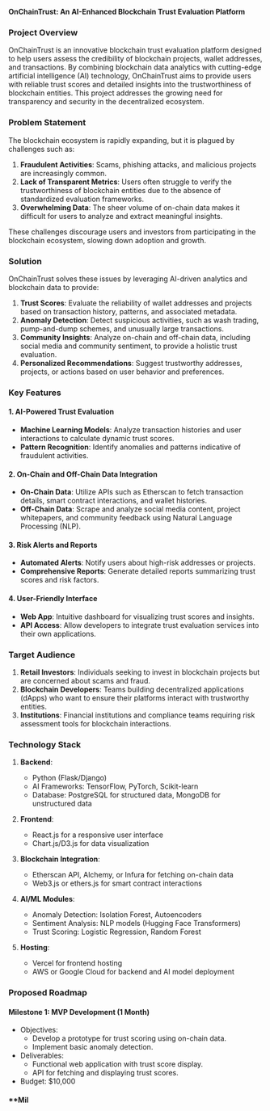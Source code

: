 **OnChainTrust: An AI-Enhanced Blockchain Trust Evaluation Platform**

### **Project Overview**

OnChainTrust is an innovative blockchain trust evaluation platform designed to help users assess the credibility of blockchain projects, wallet addresses, and transactions. By combining blockchain data analytics with cutting-edge artificial intelligence (AI) technology, OnChainTrust aims to provide users with reliable trust scores and detailed insights into the trustworthiness of blockchain entities. This project addresses the growing need for transparency and security in the decentralized ecosystem.

### **Problem Statement**

The blockchain ecosystem is rapidly expanding, but it is plagued by challenges such as:
1. **Fraudulent Activities**: Scams, phishing attacks, and malicious projects are increasingly common.
2. **Lack of Transparent Metrics**: Users often struggle to verify the trustworthiness of blockchain entities due to the absence of standardized evaluation frameworks.
3. **Overwhelming Data**: The sheer volume of on-chain data makes it difficult for users to analyze and extract meaningful insights.

These challenges discourage users and investors from participating in the blockchain ecosystem, slowing down adoption and growth.

### **Solution**

OnChainTrust solves these issues by leveraging AI-driven analytics and blockchain data to provide:
1. **Trust Scores**: Evaluate the reliability of wallet addresses and projects based on transaction history, patterns, and associated metadata.
2. **Anomaly Detection**: Detect suspicious activities, such as wash trading, pump-and-dump schemes, and unusually large transactions.
3. **Community Insights**: Analyze on-chain and off-chain data, including social media and community sentiment, to provide a holistic trust evaluation.
4. **Personalized Recommendations**: Suggest trustworthy addresses, projects, or actions based on user behavior and preferences.

### **Key Features**

#### 1. **AI-Powered Trust Evaluation**
- **Machine Learning Models**: Analyze transaction histories and user interactions to calculate dynamic trust scores.
- **Pattern Recognition**: Identify anomalies and patterns indicative of fraudulent activities.

#### 2. **On-Chain and Off-Chain Data Integration**
- **On-Chain Data**: Utilize APIs such as Etherscan to fetch transaction details, smart contract interactions, and wallet histories.
- **Off-Chain Data**: Scrape and analyze social media content, project whitepapers, and community feedback using Natural Language Processing (NLP).

#### 3. **Risk Alerts and Reports**
- **Automated Alerts**: Notify users about high-risk addresses or projects.
- **Comprehensive Reports**: Generate detailed reports summarizing trust scores and risk factors.

#### 4. **User-Friendly Interface**
- **Web App**: Intuitive dashboard for visualizing trust scores and insights.
- **API Access**: Allow developers to integrate trust evaluation services into their own applications.

### **Target Audience**

1. **Retail Investors**: Individuals seeking to invest in blockchain projects but are concerned about scams and fraud.
2. **Blockchain Developers**: Teams building decentralized applications (dApps) who want to ensure their platforms interact with trustworthy entities.
3. **Institutions**: Financial institutions and compliance teams requiring risk assessment tools for blockchain interactions.

### **Technology Stack**

1. **Backend**:
   - Python (Flask/Django)
   - AI Frameworks: TensorFlow, PyTorch, Scikit-learn
   - Database: PostgreSQL for structured data, MongoDB for unstructured data

2. **Frontend**:
   - React.js for a responsive user interface
   - Chart.js/D3.js for data visualization

3. **Blockchain Integration**:
   - Etherscan API, Alchemy, or Infura for fetching on-chain data
   - Web3.js or ethers.js for smart contract interactions

4. **AI/ML Modules**:
   - Anomaly Detection: Isolation Forest, Autoencoders
   - Sentiment Analysis: NLP models (Hugging Face Transformers)
   - Trust Scoring: Logistic Regression, Random Forest

5. **Hosting**:
   - Vercel for frontend hosting
   - AWS or Google Cloud for backend and AI model deployment

### **Proposed Roadmap**

#### **Milestone 1: MVP Development (1 Month)**
- Objectives:
  - Develop a prototype for trust scoring using on-chain data.
  - Implement basic anomaly detection.
- Deliverables:
  - Functional web application with trust score display.
  - API for fetching and displaying trust scores.
- Budget: $10,000

#### **Mil
